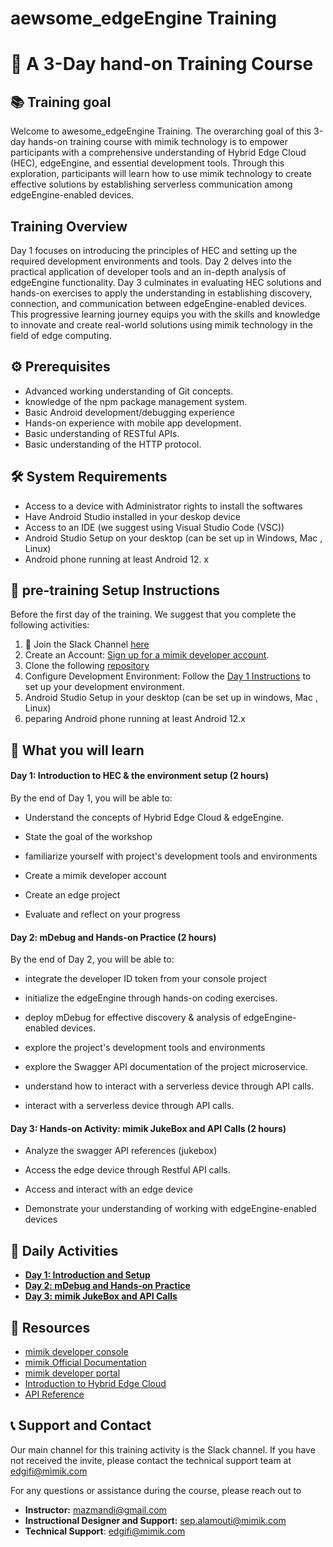 # aewsome_edgeEngine Training 
# 🚀 A 3-Day hand-on Training Course


## 📚 Training goal 

Welcome to awesome_edgeEngine Training. The overarching goal of this 3-day hands-on training course with mimik technology is to empower participants with a comprehensive understanding of Hybrid Edge Cloud (HEC), edgeEngine, and essential development tools. Through this exploration, participants
will learn how to use mimik technology to create effective solutions by establishing serverless communication among edgeEngine-enabled devices.


## Training Overview 

Day 1 focuses on introducing the principles of HEC and setting up the required development environments and tools. Day 2 delves into the practical application of developer tools and an in-depth analysis of edgeEngine  functionality. Day 3 culminates in evaluating HEC solutions and hands-on exercises to apply the understanding in establishing discovery, connection, and communication between edgeEngine-enabled devices. This progressive
learning journey equips you with the skills and knowledge to innovate and create real-world solutions using mimik technology in the field of edge computing.



## ⚙️ Prerequisites

- Advanced working understanding of Git concepts.
- knowledge of the npm package management system.
- Basic Android development/debugging experience 
- Hands-on experience with mobile app development.
- Basic understanding of RESTful APIs.
- Basic understanding of the HTTP protocol.


## 🛠️ System Requirements 

- Access to a device with Administrator rights to install the softwares
- Have Android Studio installed in your deskop device 
- Access to an IDE (we suggest using Visual Studio Code (VSC))
- Android Studio Setup on your desktop (can be set up in Windows, Mac , Linux)
- Android phone running at least Android 12. x 


## 🔧 pre-training Setup Instructions

Before the first day of the training. We suggest that you complete the following activities:

1. 💬 Join the Slack Channel [here](link-to-Slack-invite)
2. Create an Account: [Sign up for a mimik developer account](https://console.mimik.com/create_account).
3. Clone the following [repository]()
4. Configure Development Environment: Follow the [Day 1 Instructions](./01-Day1/) to set up your development environment.
4. Android Studio Setup in your desktop (can be set up in windows, Mac , Linux)
5. peparing Android phone running at least Android 12.x 

    
## 🎯 What you will learn 

#### Day 1: Introduction to HEC & the environment setup  (2 hours)
By the end of Day 1, you will be able to:

 - Understand the concepts of Hybrid Edge Cloud & edgeEngine.

 - State the goal of the workshop 

- familiarize yourself with project's development tools and environments 

- Create a mimik developer account

- Create an edge project 

- Evaluate and reflect on your progress 

#### Day 2: mDebug and Hands-on Practice (2 hours)
By the end of Day 2, you will be able to:

- integrate the developer ID token from your console project

- initialize the edgeEngine through hands-on coding exercises.

- deploy mDebug for effective discovery & analysis of edgeEngine-enabled devices. 

- explore the project's development tools and environments 

- explore the Swagger API documentation of the project microservice. 

- understand how to interact with a serverless device through API calls.

- interact with a serverless device through API calls.



#### Day 3: Hands-on Activity: mimik JukeBox and API Calls (2 hours)

- Analyze the swagger API references (jukebox)

- Access the edge device through Restful API calls.

- Access and interact with an edge device 

- Demonstrate your understanding of working with edgeEngine-enabled devices 



## 📅 Daily Activities

- **[Day 1: Introduction and Setup](./01-Day1/)**
- **[Day 2: mDebug and Hands-on Practice](./02-Day2/)**
- **[Day 3: mimik JukeBox and API Calls](./03-Day3/)**

## 📁 Resources

- [mimik developer console](https://developer.mimik.com/console)
- [mimik Official Documentation](https://devdocs.mimik.com)
- [mimik developer portal](https://developer.mimik.com)
- [Introduction to Hybrid Edge Cloud](link-to-HEC-overview)
- [API Reference](link-to-API-reference)



## 📞 Support and Contact

Our main channel for this training activity is the Slack channel. If you have not received the invite, please contact the technical support team at edgifi@mimik.com 

For any questions or assistance during the course, please reach out to

- **Instructor:** mazmandi@gmail.com
- **Instructional Designer and Support:** sep.alamouti@mimik.com
- **Technical Support**: edgifi@mimik.com


